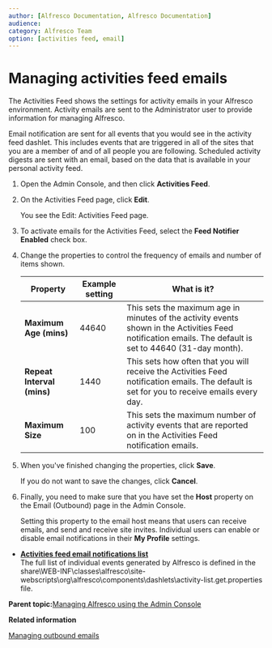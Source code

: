 ```yaml
---
author: [Alfresco Documentation, Alfresco Documentation]
audience: 
category: Alfresco Team
option: [activities feed, email]
---
```


# Managing activities feed emails

The Activities Feed shows the settings for activity emails in your Alfresco environment. Activity emails are sent to the Administrator user to provide information for managing Alfresco.

Email notification are sent for all events that you would see in the activity feed dashlet. This includes events that are triggered in all of the sites that you are a member of and of all people you are following. Scheduled activity digests are sent with an email, based on the data that is available in your personal activity feed.

1.  Open the Admin Console, and then click **Activities Feed**.

2.  On the Activities Feed page, click **Edit**.

    You see the Edit: Activities Feed page.

3.  To activate emails for the Activities Feed, select the **Feed Notifier Enabled** check box.

4.  Change the properties to control the frequency of emails and number of items shown.

    |Property|Example setting|What is it?|
    |--------|---------------|-----------|
    |**Maximum Age \(mins\)**|44640|This sets the maximum age in minutes of the activity events shown in the Activities Feed notification emails. The default is set to 44640 \(31-day month\).|
    |**Repeat Interval \(mins\)**|1440|This sets how often that you will receive the Activities Feed notification emails. The default is set for you to receive emails every day.|
    |**Maximum Size**|100|This sets the maximum number of activity events that are reported on in the Activities Feed notification emails.|

5.  When you've finished changing the properties, click **Save**.

    If you do not want to save the changes, click **Cancel**.

6.  Finally, you need to make sure that you have set the **Host** property on the Email \(Outbound\) page in the Admin Console.

    Setting this property to the email host means that users can receive emails, and send and receive site invites. Individual users can enable or disable email notifications in their **My Profile** settings.


-   **[Activities feed email notifications list](../concepts/adminconsole-email-notification-list.md)**  
The full list of individual events generated by Alfresco is defined in the share\\WEB-INF\\classes\\alfresco\\site-webscripts\\org\\alfresco\\components\\dashlets\\activity-list.get.properties file.

**Parent topic:**[Managing Alfresco using the Admin Console](../concepts/at-adminconsole.md)

**Related information**  


[Managing outbound emails](at-adminconsole-outboundemail.md)

